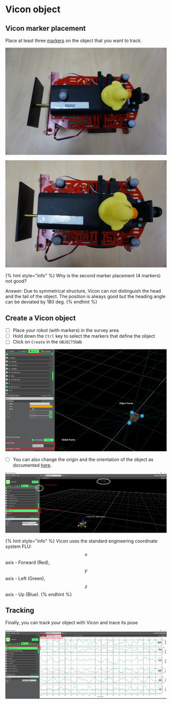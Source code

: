 # Vicon object

## Vicon marker placement

Place at least three [markers](https://www.vicon.com/products/vicon-devices/markers-and-suits) on the object that you want to track.

![Good placement of markers](../.gitbook/assets/vicon_good_object-resized-1024.jpg)

![Bad placement of markers](../.gitbook/assets/vicon_bad_object-resized-1024.jpg)

{% hint style="info" %}
Why is the second marker placement \(4 markers\) not good? 

Answer: Due to symmetrical structure, Vicon can not distinguish the head and the tail of the object. The position is always good but the heading angle can be deviated by 180 deg.
{% endhint %}

## Create a Vicon object

* [ ] Place your robot \(with markers\) in the survey area
* [ ] Hold down the `Ctrl` key to select the markers that define the object
* [ ] Click on `Create` in the `OBJECTS`tab

![](../.gitbook/assets/vicon_object.png)

* [ ] You can also change the origin and the orientation of the object as documented [here](https://docs.vicon.com/display/Tracker33/About+the+Objects+tab). 

![](../.gitbook/assets/vicon_object_duckie3.png)

{% hint style="info" %}
Vicon uses the standard engineering coordinate system FLU: $$x$$axis - Forward \(Red\), $$y$$axis - Left \(Green\), $$z$$axis - Up \(Blue\).
{% endhint %}

## Tracking

Finally, you can track your object with Vicon and trace its pose

![Pose of the Active Wand ](../.gitbook/assets/vicon_tracking.png)

